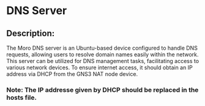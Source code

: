 # DNS Server

## Description:

The Moro DNS server is an Ubuntu-based device configured to handle DNS requests, allowing users to resolve domain names easily within the network. This server can be utilized for DNS management tasks, facilitating access to various network devices. To ensure internet access, it should obtain an IP address via DHCP from the GNS3 NAT node device.

### Note: The IP addresse given by DHCP should be replaced in the hosts file.
